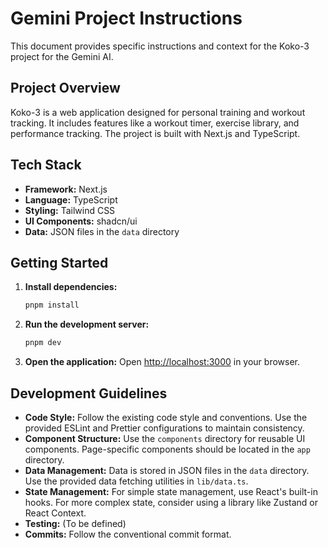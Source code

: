 # Gemini Project Instructions

This document provides specific instructions and context for the Koko-3 project for the Gemini AI.

## Project Overview

Koko-3 is a web application designed for personal training and workout tracking. It includes features like a workout timer, exercise library, and performance tracking. The project is built with Next.js and TypeScript.

## Tech Stack

*   **Framework:** Next.js
*   **Language:** TypeScript
*   **Styling:** Tailwind CSS
*   **UI Components:** shadcn/ui
*   **Data:** JSON files in the `data` directory

## Getting Started

1.  **Install dependencies:**
    ```bash
    pnpm install
    ```
2.  **Run the development server:**
    ```bash
    pnpm dev
    ```
3.  **Open the application:**
    Open [http://localhost:3000](http://localhost:3000) in your browser.

## Development Guidelines

*   **Code Style:** Follow the existing code style and conventions. Use the provided ESLint and Prettier configurations to maintain consistency.
*   **Component Structure:** Use the `components` directory for reusable UI components. Page-specific components should be located in the `app` directory.
*   **Data Management:** Data is stored in JSON files in the `data` directory. Use the provided data fetching utilities in `lib/data.ts`.
*   **State Management:** For simple state management, use React's built-in hooks. For more complex state, consider using a library like Zustand or React Context.
*   **Testing:** (To be defined)
*   **Commits:** Follow the conventional commit format.
